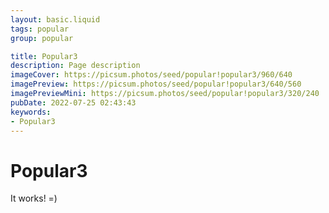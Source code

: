 ```yaml
---
layout: basic.liquid
tags: popular
group: popular

title: Popular3
description: Page description
imageCover: https://picsum.photos/seed/popular!popular3/960/640
imagePreview: https://picsum.photos/seed/popular!popular3/640/560
imagePreviewMini: https://picsum.photos/seed/popular!popular3/320/240
pubDate: 2022-07-25 02:43:43
keywords:
- Popular3
---
```


# Popular3

It works! =)
